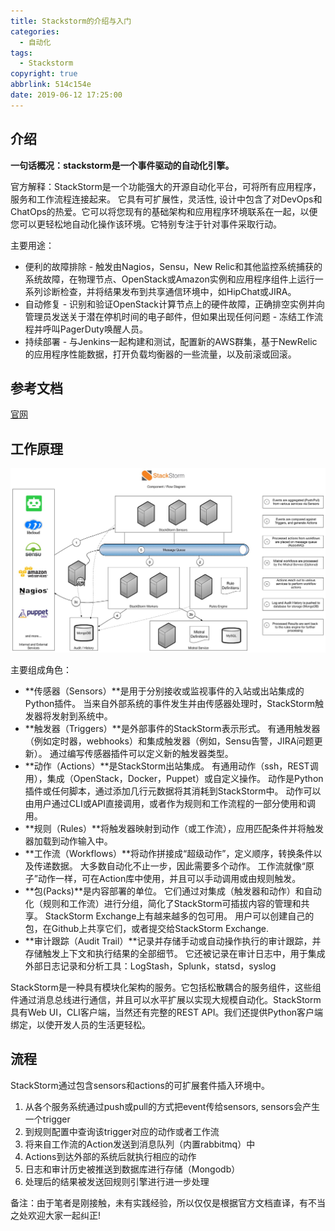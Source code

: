 ```yaml
---
title: Stackstorm的介绍与入门
categories:
  - 自动化
tags:
  - Stackstorm
copyright: true
abbrlink: 514c154e
date: 2019-06-12 17:25:00
---
```


## 介绍

**一句话概况：stackstorm是一个事件驱动的自动化引擎。**

官方解释：StackStorm是一个功能强大的开源自动化平台，可将所有应用程序，服务和工作流程连接起来。 它具有可扩展性，灵活性, 设计中包含了对DevOps和ChatOps的热爱。它可以将您现有的基础架构和应用程序环境联系在一起，以便您可以更轻松地自动化操作该环境。它特别专注于针对事件采取行动。

主要用途：  

-  便利的故障排除 - 触发由Nagios，Sensu，New Relic和其他监控系统捕获的系统故障，在物理节点、OpenStack或Amazon实例和应用程序组件上运行一系列诊断检查，并将结果发布到共享通信环境中，如HipChat或JIRA。
- 自动修复 - 识别和验证OpenStack计算节点上的硬件故障，正确排空实例并向管理员发送关于潜在停机时间的电子邮件，但如果出现任何问题 - 冻结工作流程并呼叫PagerDuty唤醒人员。
- 持续部署 - 与Jenkins一起构建和测试，配置新的AWS群集，基于NewRelic的应用程序性能数据，打开负载均衡器的一些流量，以及前滚或回滚。

## 参考文档

[官网](https://stackstorm.com/)

<!--more-->

## 工作原理

![](Stackstorm的介绍与入门/1.png)

主要组成角色：

- **传感器（Sensors）**是用于分别接收或监视事件的入站或出站集成的Python插件。 当来自外部系统的事件发生并由传感器处理时，StackStorm触发器将发射到系统中。
- **触发器（Triggers）**是外部事件的StackStorm表示形式。 有通用触发器（例如定时器，webhooks）和集成触发器（例如，Sensu告警，JIRA问题更新）。 通过编写传感器插件可以定义新的触发器类型。
- **动作（Actions）**是StackStorm出站集成。 有通用动作（ssh，REST调用），集成（OpenStack，Docker，Puppet）或自定义操作。 动作是Python插件或任何脚本，通过添加几行元数据将其消耗到StackStorm中。 动作可以由用户通过CLI或API直接调用，或者作为规则和工作流程的一部分使用和调用。
- **规则（Rules）**将触发器映射到动作（或工作流），应用匹配条件并将触发器加载到动作输入中。
- **工作流（Workflows）**将动作拼接成“超级动作”，定义顺序，转换条件以及传递数据。 大多数自动化不止一步，因此需要多个动作。 工作流就像“原子”动作一样，可在Action库中使用，并且可以手动调用或由规则触发。
- **包(Packs)**是内容部署的单位。 它们通过对集成（触发器和动作）和自动化（规则和工作流）进行分组，简化了StackStorm可插拔内容的管理和共享。 StackStorm Exchange上有越来越多的包可用。 用户可以创建自己的包，在Github上共享它们，或者提交给StackStorm Exchange.
- **审计跟踪（Audit Trail）**记录并存储手动或自动操作执行的审计跟踪，并存储触发上下文和执行结果的全部细节。 它还被记录在审计日志中，用于集成外部日志记录和分析工具：LogStash，Splunk，statsd，syslog

StackStorm是一种具有模块化架构的服务。它包括松散耦合的服务组件，这些组件通过消息总线进行通信，并且可以水平扩展以实现大规模自动化。StackStorm具有Web UI，CLI客户端，当然还有完整的REST API。我们还提供Python客户端绑定，以使开发人员的生活更轻松。



## 流程

StackStorm通过包含sensors和actions的可扩展套件插入环境中。

1. 从各个服务系统通过push或pull的方式把event传给sensors, sensors会产生一个trigger
2. 到规则配置中查询该trigger对应的动作或者工作流
3. 将来自工作流的Action发送到消息队列（内置rabbitmq）中
4. Actions到达外部的系统后就执行相应的动作
5. 日志和审计历史被推送到数据库进行存储（Mongodb）
6. 处理后的结果被发送回规则引擎进行进一步处理

备注：由于笔者是刚接触，未有实践经验，所以仅仅是根据官方文档直译，有不当之处欢迎大家一起纠正!